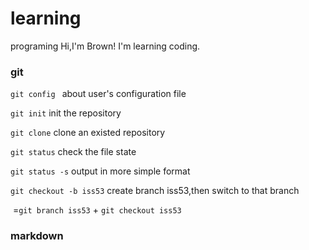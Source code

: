 # learning
programing
Hi,I'm Brown!
I'm learning coding.

### git 

`git config ` 	about user's configuration file 

`git init` init the repository

`git clone` clone an existed repository

`git status`   check the file state

`git status -s`  output in more simple format

`git checkout -b iss53` create branch iss53,then switch to that branch

​		 =`git branch iss53`   + `git checkout iss53`



### markdown



